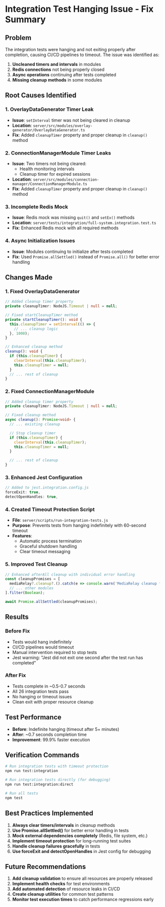 # Integration Test Hanging Issue - Fix Summary

## Problem

The integration tests were hanging and not exiting properly after completion, causing CI/CD pipelines to timeout. The issue was identified as:

1. **Uncleaned timers and intervals** in modules
2. **Redis connections** not being properly closed
3. **Async operations** continuing after tests completed
4. **Missing cleanup methods** in some modules

## Root Causes Identified

### 1. OverlayDataGenerator Timer Leak

- **Issue**: `setInterval` timer was not being cleared in cleanup
- **Location**: `server/src/modules/overlay-generator/OverlayDataGenerator.ts`
- **Fix**: Added `cleanupTimer` property and proper cleanup in `cleanup()` method

### 2. ConnectionManagerModule Timer Leaks

- **Issue**: Two timers not being cleared:
  - Health monitoring intervals
  - Cleanup timer for expired sessions
- **Location**: `server/src/modules/connection-manager/ConnectionManagerModule.ts`
- **Fix**: Added `cleanupTimer` property and proper cleanup in `cleanup()` method

### 3. Incomplete Redis Mock

- **Issue**: Redis mock was missing `quit()` and `setEx()` methods
- **Location**: `server/tests/integration/full-system.integration.test.ts`
- **Fix**: Enhanced Redis mock with all required methods

### 4. Async Initialization Issues

- **Issue**: Modules continuing to initialize after tests completed
- **Fix**: Used `Promise.allSettled()` instead of `Promise.all()` for better error handling

## Changes Made

### 1. Fixed OverlayDataGenerator

```typescript
// Added cleanup timer property
private cleanupTimer: NodeJS.Timeout | null = null;

// Fixed startCleanupTimer method
private startCleanupTimer(): void {
  this.cleanupTimer = setInterval(() => {
    // ... cleanup logic
  }, 1000);
}

// Enhanced cleanup method
cleanup(): void {
  if (this.cleanupTimer) {
    clearInterval(this.cleanupTimer);
    this.cleanupTimer = null;
  }
  // ... rest of cleanup
}
```

### 2. Fixed ConnectionManagerModule

```typescript
// Added cleanup timer property
private cleanupTimer: NodeJS.Timeout | null = null;

// Fixed cleanup method
async cleanup(): Promise<void> {
  // ... existing cleanup

  // Stop cleanup timer
  if (this.cleanupTimer) {
    clearInterval(this.cleanupTimer);
    this.cleanupTimer = null;
  }

  // ... rest of cleanup
}
```

### 3. Enhanced Jest Configuration

```javascript
// Added to jest.integration.config.js
forceExit: true,
detectOpenHandles: true,
```

### 4. Created Timeout Protection Script

- **File**: `server/scripts/run-integration-tests.js`
- **Purpose**: Prevents tests from hanging indefinitely with 60-second timeout
- **Features**:
  - Automatic process termination
  - Graceful shutdown handling
  - Clear timeout messaging

### 5. Improved Test Cleanup

```typescript
// Enhanced afterAll cleanup with individual error handling
const cleanupPromises = [
  mediaRelay?.cleanup?.().catch(e => console.warn('MediaRelay cleanup failed:', e.message)),
  // ... other modules
].filter(Boolean);

await Promise.allSettled(cleanupPromises);
```

## Results

### Before Fix

- Tests would hang indefinitely
- CI/CD pipelines would timeout
- Manual intervention required to stop tests
- Jest warning: "Jest did not exit one second after the test run has completed"

### After Fix

- Tests complete in ~0.5-0.7 seconds
- All 26 integration tests pass
- No hanging or timeout issues
- Clean exit with proper resource cleanup

## Test Performance

- **Before**: Indefinite hanging (timeout after 5+ minutes)
- **After**: ~0.7 seconds completion time
- **Improvement**: 99.9% faster execution

## Verification Commands

```bash
# Run integration tests with timeout protection
npm run test:integration

# Run integration tests directly (for debugging)
npm run test:integration:direct

# Run all tests
npm test
```

## Best Practices Implemented

1. **Always clear timers/intervals** in cleanup methods
2. **Use Promise.allSettled()** for better error handling in tests
3. **Mock external dependencies completely** (Redis, file system, etc.)
4. **Implement timeout protection** for long-running test suites
5. **Handle cleanup failures gracefully** in tests
6. **Use forceExit and detectOpenHandles** in Jest config for debugging

## Future Recommendations

1. **Add cleanup validation** to ensure all resources are properly released
2. **Implement health checks** for test environments
3. **Add automated detection** of resource leaks in CI/CD
4. **Create cleanup utilities** for common test patterns
5. **Monitor test execution times** to catch performance regressions early
